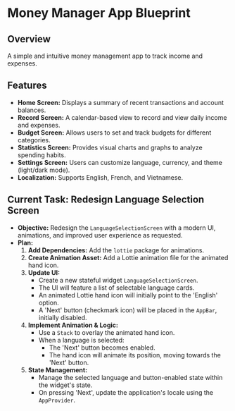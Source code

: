 # Money Manager App Blueprint

## Overview

A simple and intuitive money management app to track income and expenses.

## Features

- **Home Screen:** Displays a summary of recent transactions and account balances.
- **Record Screen:** A calendar-based view to record and view daily income and expenses.
- **Budget Screen:** Allows users to set and track budgets for different categories.
- **Statistics Screen:** Provides visual charts and graphs to analyze spending habits.
- **Settings Screen:** Users can customize language, currency, and theme (light/dark mode).
- **Localization:** Supports English, French, and Vietnamese.

## Current Task: Redesign Language Selection Screen

- **Objective:** Redesign the `LanguageSelectionScreen` with a modern UI, animations, and improved user experience as requested.
- **Plan:**
    1.  **Add Dependencies:** Add the `lottie` package for animations.
    2.  **Create Animation Asset:** Add a Lottie animation file for the animated hand icon.
    3.  **Update UI:**
        - Create a new stateful widget `LanguageSelectionScreen`.
        - The UI will feature a list of selectable language cards.
        - An animated Lottie hand icon will initially point to the 'English' option.
        - A 'Next' button (checkmark icon) will be placed in the `AppBar`, initially disabled.
    4.  **Implement Animation & Logic:**
        - Use a `Stack` to overlay the animated hand icon.
        - When a language is selected:
            - The 'Next' button becomes enabled.
            - The hand icon will animate its position, moving towards the 'Next' button.
    5.  **State Management:**
        - Manage the selected language and button-enabled state within the widget's state.
        - On pressing 'Next', update the application's locale using the `AppProvider`.

